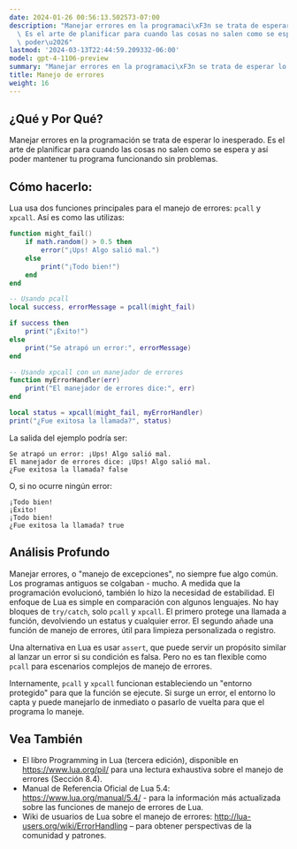 ```yaml
---
date: 2024-01-26 00:56:13.502573-07:00
description: "Manejar errores en la programaci\xF3n se trata de esperar lo inesperado.\
  \ Es el arte de planificar para cuando las cosas no salen como se espera y as\xED\
  \ poder\u2026"
lastmod: '2024-03-13T22:44:59.209332-06:00'
model: gpt-4-1106-preview
summary: "Manejar errores en la programaci\xF3n se trata de esperar lo inesperado."
title: Manejo de errores
weight: 16
---
```


## ¿Qué y Por Qué?
Manejar errores en la programación se trata de esperar lo inesperado. Es el arte de planificar para cuando las cosas no salen como se espera y así poder mantener tu programa funcionando sin problemas.

## Cómo hacerlo:
Lua usa dos funciones principales para el manejo de errores: `pcall` y `xpcall`. Así es como las utilizas:

```lua
function might_fail()
    if math.random() > 0.5 then
        error("¡Ups! Algo salió mal.")
    else
        print("¡Todo bien!")
    end
end

-- Usando pcall
local success, errorMessage = pcall(might_fail)

if success then
    print("¡Éxito!")
else
    print("Se atrapó un error:", errorMessage)
end

-- Usando xpcall con un manejador de errores
function myErrorHandler(err)
    print("El manejador de errores dice:", err)
end

local status = xpcall(might_fail, myErrorHandler)
print("¿Fue exitosa la llamada?", status)
```

La salida del ejemplo podría ser:

```
Se atrapó un error: ¡Ups! Algo salió mal.
El manejador de errores dice: ¡Ups! Algo salió mal.
¿Fue exitosa la llamada? false
```
O, si no ocurre ningún error:
```
¡Todo bien!
¡Éxito!
¡Todo bien!
¿Fue exitosa la llamada? true
```

## Análisis Profundo
Manejar errores, o "manejo de excepciones", no siempre fue algo común. Los programas antiguos se colgaban - mucho. A medida que la programación evolucionó, también lo hizo la necesidad de estabilidad. El enfoque de Lua es simple en comparación con algunos lenguajes. No hay bloques de `try/catch`, solo `pcall` y `xpcall`. El primero protege una llamada a función, devolviendo un estatus y cualquier error. El segundo añade una función de manejo de errores, útil para limpieza personalizada o registro.

Una alternativa en Lua es usar `assert`, que puede servir un propósito similar al lanzar un error si su condición es falsa. Pero no es tan flexible como `pcall` para escenarios complejos de manejo de errores.

Internamente, `pcall` y `xpcall` funcionan estableciendo un "entorno protegido" para que la función se ejecute. Si surge un error, el entorno lo capta y puede manejarlo de inmediato o pasarlo de vuelta para que el programa lo maneje.

## Vea También
- El libro Programming in Lua (tercera edición), disponible en https://www.lua.org/pil/ para una lectura exhaustiva sobre el manejo de errores (Sección 8.4).
- Manual de Referencia Oficial de Lua 5.4: https://www.lua.org/manual/5.4/ - para la información más actualizada sobre las funciones de manejo de errores de Lua.
- Wiki de usuarios de Lua sobre el manejo de errores: http://lua-users.org/wiki/ErrorHandling – para obtener perspectivas de la comunidad y patrones.
